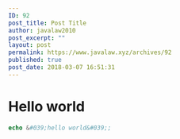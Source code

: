 ```yaml
---
ID: 92
post_title: Post Title
author: javalaw2010
post_excerpt: ""
layout: post
permalink: https://www.javalaw.xyz/archives/92
published: true
post_date: 2018-03-07 16:51:31
---
```

# Hello world
```php
echo &#039;hello world&#039;;
```
<!--stackedit_data:
eyJoaXN0b3J5IjpbLTEyOTA0MTY1MDJdfQ==
-->